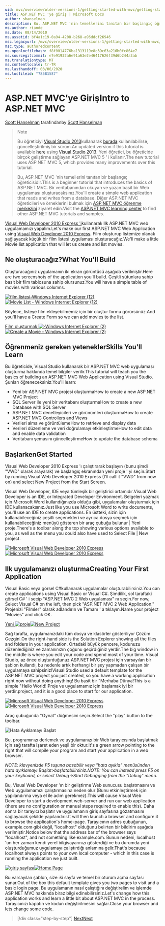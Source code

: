 ```yaml
---
uid: mvc/overview/older-versions-1/getting-started-with-mvc/getting-started-with-mvc-part1
title: ASP.NET MVC 'ye giriş | Microsoft Docs
author: shanselman
description: Bu, ASP.NET MVC 'nin temellerini tanıtan bir başlangıç öğreticisidir. Bir veritabanından okuyan ve yazan basit bir Web uygulaması oluşturun.
ms.author: riande
ms.date: 08/14/2010
ms.assetid: bf4a1c19-0a94-4208-b268-a96ddcf26946
msc.legacyurl: /mvc/overview/older-versions-1/getting-started-with-mvc/getting-started-with-mvc-part1
msc.type: authoredcontent
ms.openlocfilehash: f8f0014776ba1313119e8c39c63a216b0fc864e7
ms.sourcegitcommit: e7e91932a6e91a63e2e46417626f39d6b244a3ab
ms.translationtype: MT
ms.contentlocale: tr-TR
ms.lasthandoff: 03/06/2020
ms.locfileid: "78581587"
---
```

# <a name="intro-to-aspnet-mvc"></a><span data-ttu-id="15173-104">ASP.NET MVC’ye Giriş</span><span class="sxs-lookup"><span data-stu-id="15173-104">Intro to ASP.NET MVC</span></span>

<span data-ttu-id="15173-105">[Scott Hanselman](https://github.com/shanselman) tarafından</span><span class="sxs-lookup"><span data-stu-id="15173-105">by [Scott Hanselman](https://github.com/shanselman)</span></span>

> > [!NOTE]
> > <span data-ttu-id="15173-106">Bu öğreticiyi [Visual Studio 2013](https://my.visualstudio.com/Downloads?q=visual%20studio%202013)kullanarak [burada](../../getting-started/introduction/getting-started.md) kullanılabilirse, güncelleştirilmiş bir sürüm.</span><span class="sxs-lookup"><span data-stu-id="15173-106">An updated version if this tutorial is available [here](../../getting-started/introduction/getting-started.md) using [Visual Studio 2013](https://my.visualstudio.com/Downloads?q=visual%20studio%202013).</span></span> <span data-ttu-id="15173-107">Yeni öğretici, bu öğreticide birçok geliştirme sağlayan ASP.NET MVC 5 ' i kullanır.</span><span class="sxs-lookup"><span data-stu-id="15173-107">The new tutorial uses ASP.NET MVC 5, which provides many improvements over this tutorial.</span></span>
>
>
> <span data-ttu-id="15173-108">Bu, ASP.NET MVC 'nin temellerini tanıtan bir başlangıç öğreticisidir.</span><span class="sxs-lookup"><span data-stu-id="15173-108">This is a beginner tutorial that introduces the basics of ASP.NET MVC.</span></span> <span data-ttu-id="15173-109">Bir veritabanından okuyan ve yazan basit bir Web uygulaması oluşturacaksınız.</span><span class="sxs-lookup"><span data-stu-id="15173-109">You'll create a simple web application that reads and writes from a database.</span></span> <span data-ttu-id="15173-110">Diğer ASP.NET MVC öğreticileri ve örneklerini bulmak için [ASP.NET MVC öğrenme merkezini](../../../index.md) ziyaret edin.</span><span class="sxs-lookup"><span data-stu-id="15173-110">Visit the [ASP.NET MVC learning center](../../../index.md) to find other ASP.NET MVC tutorials and samples.</span></span>

<span data-ttu-id="15173-111">[Visual Web Developer 2010 Express 'i](https://www.microsoft.com/express/Web/)kullanarak Ilk ASP.NET MVC web uygulamamızı yapalim.</span><span class="sxs-lookup"><span data-stu-id="15173-111">Let's make our first ASP.NET MVC Web Application using [Visual Web Developer 2010 Express](https://www.microsoft.com/express/Web/).</span></span> <span data-ttu-id="15173-112">Film oluşturup listemize olanak sağlayacak küçük bir film listesi uygulaması oluşturacağız.</span><span class="sxs-lookup"><span data-stu-id="15173-112">We'll make a little Movie list application that will let us create and list movies.</span></span>

## <a name="what-youll-build"></a><span data-ttu-id="15173-113">Ne oluşturacağız?</span><span class="sxs-lookup"><span data-stu-id="15173-113">What You'll Build</span></span>

<span data-ttu-id="15173-114">Oluşturacağınız uygulamanın iki ekran görüntüsü aşağıda verilmiştir.</span><span class="sxs-lookup"><span data-stu-id="15173-114">Here are two screenshots of the application you'll build.</span></span> <span data-ttu-id="15173-115">Çeşitli sütunlara sahip basit bir film tablosuna sahip olursunuz.</span><span class="sxs-lookup"><span data-stu-id="15173-115">You will have a simple table of movies with various columns.</span></span>

<span data-ttu-id="15173-116">[![film listesi-Windows Internet Explorer (12)](getting-started-with-mvc-part1/_static/image2.png)](getting-started-with-mvc-part1/_static/image1.png)</span><span class="sxs-lookup"><span data-stu-id="15173-116">[![Movie List - Windows Internet Explorer (12)](getting-started-with-mvc-part1/_static/image2.png)](getting-started-with-mvc-part1/_static/image1.png)</span></span>

<span data-ttu-id="15173-117">Böylece, listeye film ekleyebilmemiz için bir oluştur formu görürsünüz.</span><span class="sxs-lookup"><span data-stu-id="15173-117">And you'll have a Create Form so we can add movies to the list.</span></span>

<span data-ttu-id="15173-118">[Film oluşturmak ![-Windows Internet Explorer (2)](getting-started-with-mvc-part1/_static/image4.png)](getting-started-with-mvc-part1/_static/image3.png)</span><span class="sxs-lookup"><span data-stu-id="15173-118">[![Create a Movie - Windows Internet Explorer (2)](getting-started-with-mvc-part1/_static/image4.png)](getting-started-with-mvc-part1/_static/image3.png)</span></span>

## <a name="skills-youll-learn"></a><span data-ttu-id="15173-119">Öğrenmeniz gereken yetenekler</span><span class="sxs-lookup"><span data-stu-id="15173-119">Skills You'll Learn</span></span>

<span data-ttu-id="15173-120">Bu öğreticide, Visual Studio kullanarak bir ASP.NET MVC web uygulaması oluşturma hakkında temel bilgiler verilir.</span><span class="sxs-lookup"><span data-stu-id="15173-120">This tutorial will teach you the basics of building an ASP.NET MVC Web Application using Visual Studio.</span></span> <span data-ttu-id="15173-121">Şunları öğreneceksiniz:</span><span class="sxs-lookup"><span data-stu-id="15173-121">You'll learn:</span></span>

- <span data-ttu-id="15173-122">Yeni bir ASP.NET MVC projesi oluşturma</span><span class="sxs-lookup"><span data-stu-id="15173-122">How to create a new ASP.NET MVC Project</span></span>
- <span data-ttu-id="15173-123">SQL Server ile yeni bir veritabanı oluşturma</span><span class="sxs-lookup"><span data-stu-id="15173-123">How to create a new Database with SQL Server</span></span>
- <span data-ttu-id="15173-124">ASP.NET MVC denetleyicileri ve görünümleri oluşturma</span><span class="sxs-lookup"><span data-stu-id="15173-124">How to create ASP.NET MVC Controllers and Views</span></span>
- <span data-ttu-id="15173-125">Verileri alma ve görüntüleme</span><span class="sxs-lookup"><span data-stu-id="15173-125">How to retrieve and display data</span></span>
- <span data-ttu-id="15173-126">Verileri düzenleme ve veri doğrulamayı etkinleştirme</span><span class="sxs-lookup"><span data-stu-id="15173-126">How to edit data and enable data validation</span></span>
- <span data-ttu-id="15173-127">Veritabanı şemasını güncelleştirme</span><span class="sxs-lookup"><span data-stu-id="15173-127">How to update the database schema</span></span>

## <a name="get-started"></a><span data-ttu-id="15173-128">Başlarken</span><span class="sxs-lookup"><span data-stu-id="15173-128">Get Started</span></span>

<span data-ttu-id="15173-129">Visual Web Developer 2010 Express 'ı çalıştırarak başlayın (bunu şimdi "VWD" olarak arayarak) ve başlangıç ekranından yeni proje ' yi seçin.</span><span class="sxs-lookup"><span data-stu-id="15173-129">Start by running Visual Web Developer 2010 Express (I'll call it "VWD" from now on) and select New Project from the Start Screen.</span></span>

<span data-ttu-id="15173-130">Visual Web Developer, IDE veya tümleşik bir geliştirici ortamıdır.</span><span class="sxs-lookup"><span data-stu-id="15173-130">Visual Web Developer is an IDE, or Integrated Developer Environment.</span></span> <span data-ttu-id="15173-131">Belgeleri yazmak için Microsoft Word kullandığınızda olduğu gibi, uygulamalar oluşturmak için IDE kullanacaksınız.</span><span class="sxs-lookup"><span data-stu-id="15173-131">Just like you use Microsoft Word to write documents, you'll use an IDE to create applications.</span></span> <span data-ttu-id="15173-132">En üstteki, sizin için kullanabileceğiniz çeşitli seçenekleri ve ayrıca dosya seçmek için kullanabileceğiniz menüyü gösteren bir araç çubuğu bulunur | Yeni proje.</span><span class="sxs-lookup"><span data-stu-id="15173-132">There's a toolbar along the top showing various options available to you, as well as the menu you could also have used to Select File | New project.</span></span>

<span data-ttu-id="15173-133">[![Microsoft Visual Web Developer 2010 Express](getting-started-with-mvc-part1/_static/image6.png)](getting-started-with-mvc-part1/_static/image5.png)</span><span class="sxs-lookup"><span data-stu-id="15173-133">[![Microsoft Visual Web Developer 2010 Express](getting-started-with-mvc-part1/_static/image6.png)](getting-started-with-mvc-part1/_static/image5.png)</span></span>

## <a name="creating-your-first-application"></a><span data-ttu-id="15173-134">Ilk uygulamanızı oluşturma</span><span class="sxs-lookup"><span data-stu-id="15173-134">Creating Your First Application</span></span>

<span data-ttu-id="15173-135">Visual Basic veya görsel C#kullanarak uygulamalar oluşturabilirsiniz.</span><span class="sxs-lookup"><span data-stu-id="15173-135">You can create applications using Visual Basic or Visual C#.</span></span> <span data-ttu-id="15173-136">Şimdilik, sol taraftaki görsel C# ' i seçip "ASP.NET MVC 2 Web uygulaması" nı seçin.</span><span class="sxs-lookup"><span data-stu-id="15173-136">For now, Select Visual C# on the left, then pick "ASP.NET MVC 2 Web Application."</span></span> <span data-ttu-id="15173-137">Projenizi "Filmler" olarak adlandırın ve Tamam ' a tıklayın.</span><span class="sxs-lookup"><span data-stu-id="15173-137">Name your project "Movies" and click OK.</span></span>

<span data-ttu-id="15173-138">[Yeni ![proje](getting-started-with-mvc-part1/_static/image8.png)](getting-started-with-mvc-part1/_static/image7.png)</span><span class="sxs-lookup"><span data-stu-id="15173-138">[![New Project](getting-started-with-mvc-part1/_static/image8.png)](getting-started-with-mvc-part1/_static/image7.png)</span></span>

<span data-ttu-id="15173-139">Sağ tarafta, uygulamanızdaki tüm dosya ve klasörler gösteriliyor Çözüm Gezgini.</span><span class="sxs-lookup"><span data-stu-id="15173-139">On the right-hand side is the Solution Explorer showing all the files and folders in your application.</span></span> <span data-ttu-id="15173-140">Ortadaki büyük pencere, kodunuzu düzenlediğiniz ve zamanınızın çoğunu geçirdiğiniz yerdir.</span><span class="sxs-lookup"><span data-stu-id="15173-140">The big window in the middle is where you edit your code and spend most of your time.</span></span> <span data-ttu-id="15173-141">Visual Studio, az önce oluşturduğunuz ASP.NET MVC projesi için varsayılan bir şablon kullandı, bu nedenle artık herhangi bir şey yapmadan çalışan bir uygulamaya sahipsiniz!</span><span class="sxs-lookup"><span data-stu-id="15173-141">Visual Studio used a default template for the ASP.NET MVC project you just created, so you have a working application right now without doing anything!</span></span> <span data-ttu-id="15173-142">Bu basit bir "Merhaba Dünya!</span><span class="sxs-lookup"><span data-stu-id="15173-142">This is a simple "Hello World!</span></span> <span data-ttu-id="15173-143">Proje ve uygulamamız için başlamak iyi bir yerdir.</span><span class="sxs-lookup"><span data-stu-id="15173-143">project, and it is a good place to start for our application.</span></span>

<span data-ttu-id="15173-144">[![Microsoft Visual Web Developer 2010 Express](getting-started-with-mvc-part1/_static/image10.png)](getting-started-with-mvc-part1/_static/image9.png)</span><span class="sxs-lookup"><span data-stu-id="15173-144">[![Microsoft Visual Web Developer 2010 Express](getting-started-with-mvc-part1/_static/image10.png)](getting-started-with-mvc-part1/_static/image9.png)</span></span>

<span data-ttu-id="15173-145">Araç çubuğunda "Oynat" düğmesini seçin.</span><span class="sxs-lookup"><span data-stu-id="15173-145">Select the "play" button to the toolbar.</span></span>

![Hata Ayıklamayı Başlat](getting-started-with-mvc-part1/_static/image11.png)

<span data-ttu-id="15173-147">Bu, programınızı derlemek ve uygulamanızı bir Web tarayıcısında başlatmak için sağ tarafta işaret eden yeşil bir oktur.</span><span class="sxs-lookup"><span data-stu-id="15173-147">It's a green arrow pointing to the right that will compile your program and start your application in a web browser.</span></span>

<span data-ttu-id="15173-148">*NOTE: klavyenizde F5 tuşuna basabilir veya "hata ayıkla" menüsünden hata ayıklamayı Başlat&gt;başlatabilirsiniz.*</span><span class="sxs-lookup"><span data-stu-id="15173-148">*NOTE: You can instead press F5 on your keyboard, or select Debug-&gt;Start Debugging from the "Debug" menu.*</span></span>

<span data-ttu-id="15173-149">Bu, Visual Web Developer 'ın bir geliştirme Web sunucusu başlatmasını ve Web uygulamamızı çalıştırmasına neden olur (Bunu etkinleştirmek için yapılandırma veya el ile adım gerekmez).</span><span class="sxs-lookup"><span data-stu-id="15173-149">This will cause Visual Web Developer to start a development web-server and run our web application (there are no configuration or manual steps required to enable this).</span></span> <span data-ttu-id="15173-150">Daha sonra bir tarayıcı başlatır ve uygulamanın giriş sayfasına gözatmasını sağlayacak şekilde yapılandırır.</span><span class="sxs-lookup"><span data-stu-id="15173-150">It will then launch a browser and configure it to browse the application's home-page.</span></span> <span data-ttu-id="15173-151">Tarayıcının adres çubuğunun, example.com gibi değil, "localhost" olduğunu belirten bir bildirim aşağıda verilmiştir.</span><span class="sxs-lookup"><span data-stu-id="15173-151">Notice below that the address bar of the browser says "localhost", and not something like example.com.</span></span> <span data-ttu-id="15173-152">Bunun nedeni, localhost 'un her zaman kendi yerel bilgisayarınızı gösterdiği ve bu durumda yeni oluşturduğumuz uygulamayı çalıştırdığı anlamına gelir.</span><span class="sxs-lookup"><span data-stu-id="15173-152">That's because localhost always points to your own local computer - which in this case is running the application we just built.</span></span>

<span data-ttu-id="15173-153">[![giriş sayfası](getting-started-with-mvc-part1/_static/image13.png)](getting-started-with-mvc-part1/_static/image12.png)</span><span class="sxs-lookup"><span data-stu-id="15173-153">[![Home Page](getting-started-with-mvc-part1/_static/image13.png)](getting-started-with-mvc-part1/_static/image12.png)</span></span>

<span data-ttu-id="15173-154">Bu varsayılan şablon, size iki sayfa ve temel bir oturum açma sayfası sunar.</span><span class="sxs-lookup"><span data-stu-id="15173-154">Out of the box this default template gives you two pages to visit and a basic login page.</span></span> <span data-ttu-id="15173-155">Bu uygulamanın nasıl çalıştığını değiştirelim ve işlemde ASP.NET MVC hakkında biraz bilgi edinebilirsiniz.</span><span class="sxs-lookup"><span data-stu-id="15173-155">Let's change how this application works and learn a little bit about ASP.NET MVC in the process.</span></span> <span data-ttu-id="15173-156">Tarayıcınızı kapatın ve kodun değiştirilmesini sağlar.</span><span class="sxs-lookup"><span data-stu-id="15173-156">Close your browser and lets change some code.</span></span>

> [!div class="step-by-step"]
> [<span data-ttu-id="15173-157">Next</span><span class="sxs-lookup"><span data-stu-id="15173-157">Next</span></span>](getting-started-with-mvc-part2.md)
